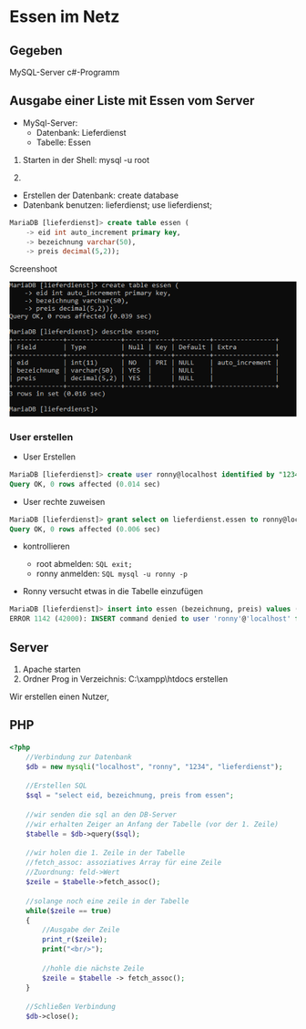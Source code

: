 # Essen im Netz

## Gegeben
MySQL-Server
c#-Programm

## Ausgabe einer Liste mit Essen vom Server

+ MySql-Server:
    + Datenbank:    Lieferdienst
    + Tabelle:      Essen 

1. Starten in der Shell: mysql -u root 

2. 
+ Erstellen der Datenbank: create database 
+ Datenbank benutzen:         lieferdienst; use lieferdienst;


```SQL
MariaDB [lieferdienst]> create table essen (
    -> eid int auto_increment primary key,
    -> bezeichnung varchar(50),
    -> preis decimal(5,2));
```
Screenshoot 

![Alt text](./img/mysql.PNG)

### User erstellen
+ User Erstellen
```SQL
MariaDB [lieferdienst]> create user ronny@localhost identified by "1234";
Query OK, 0 rows affected (0.014 sec)
```
+ User rechte zuweisen
```SQL
MariaDB [lieferdienst]> grant select on lieferdienst.essen to ronny@localhost;
Query OK, 0 rows affected (0.006 sec)
```
+ kontrollieren 
    + root abmelden: ```SQL exit; ```
    + ronny anmelden: ```SQL mysql -u ronny -p ```

+ Ronny versucht etwas in die Tabelle einzufügen
```SQL
MariaDB [lieferdienst]> insert into essen (bezeichnung, preis) values ("Kartoffelbrei mit zwiebeln", 12.99);
ERROR 1142 (42000): INSERT command denied to user 'ronny'@'localhost' for table 'essen'
```


## Server
1. Apache starten
2. Ordner Prog in Verzeichnis: C:\xampp\htdocs erstellen 



Wir erstellen einen Nutzer, 


## PHP

```php
<?php
	//Verbindung zur Datenbank
	$db = new mysqli("localhost", "ronny", "1234", "lieferdienst");
	
	//Erstellen SQL
	$sql = "select eid, bezeichnung, preis from essen";
	
	//wir senden die sql an den DB-Server
	//wir erhalten Zeiger an Anfang der Tabelle (vor der 1. Zeile)
	$tabelle = $db->query($sql);
	
	//wir holen die 1. Zeile in der Tabelle
	//fetch_assoc: assoziatives Array für eine Zeile
	//Zuordnung: feld->Wert
	$zeile = $tabelle->fetch_assoc();
	
	//solange noch eine zeile in der Tabelle
	while($zeile == true)
	{
		//Ausgabe der Zeile
		print_r($zeile);
		print("<br/>");
		
		//hohle die nächste Zeile
		$zeile = $tabelle -> fetch_assoc();
	}
	
	//Schließen Verbindung
	$db->close();
```